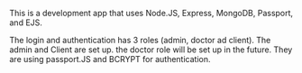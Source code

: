 This is a development app that uses Node.JS, Express, MongoDB, Passport, and EJS. 

The login and authentication has 3 roles (admin, doctor ad client). The admin and Client are set up. the doctor role will be set up in the future. They are using passport.JS and BCRYPT for authentication. 



